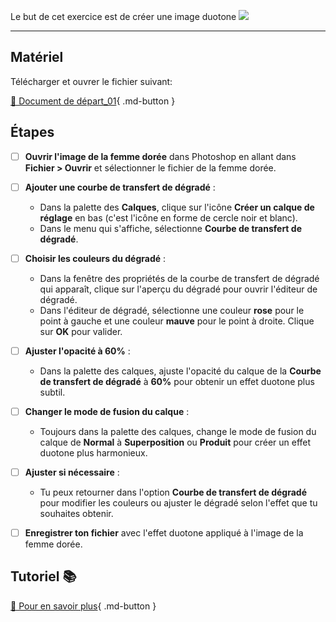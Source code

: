 
<style>.md-footer{display:none;}</style>
<style>.md-headher{display:none;}</style>

Le but de cet exercice est de créer une image duotone
![](../assets/image/17_femme_duotone.png)
***

## Matériel

Télécharger et ouvrer le fichier suivant:

[📁 Document de départ_01](../assets/image/17_femme_dore.png){ .md-button }   <br>   



## Étapes

- [ ] **Ouvrir l'image de la femme dorée** dans Photoshop en allant dans **Fichier > Ouvrir** et sélectionner le fichier de la femme dorée.
- [ ] **Ajouter une courbe de transfert de dégradé** :
  - Dans la palette des **Calques**, clique sur l'icône **Créer un calque de réglage** en bas (c'est l'icône en forme de cercle noir et blanc).
  - Dans le menu qui s'affiche, sélectionne **Courbe de transfert de dégradé**.
- [ ] **Choisir les couleurs du dégradé** :
  - Dans la fenêtre des propriétés de la courbe de transfert de dégradé qui apparaît, clique sur l'aperçu du dégradé pour ouvrir l'éditeur de dégradé.
  - Dans l'éditeur de dégradé, sélectionne une couleur **rose** pour le point à gauche et une couleur **mauve** pour le point à droite. Clique sur **OK** pour valider.
- [ ] **Ajuster l'opacité à 60%** :
  - Dans la palette des calques, ajuste l'opacité du calque de la **Courbe de transfert de dégradé** à **60%** pour obtenir un effet duotone plus subtil.
- [ ] **Changer le mode de fusion du calque** :
  - Toujours dans la palette des calques, change le mode de fusion du calque de **Normal** à **Superposition** ou **Produit** pour créer un effet duotone plus harmonieux.
- [ ] **Ajuster si nécessaire** :
  - Tu peux retourner dans l'option **Courbe de transfert de dégradé** pour modifier les couleurs ou ajuster le dégradé selon l'effet que tu souhaites obtenir.
- [ ] **Enregistrer ton fichier** avec l'effet duotone appliqué à l'image de la femme dorée.




## Tutoriel 📚

[📖 Pour en savoir plus](https://cmontmorency365-my.sharepoint.com/:v:/g/personal/flpilote_cmontmorency_qc_ca/ESjs1Gic-T5AhWknoADFsGsBwjWSylWoyII0fFNbOAdX9w?nav=eyJyZWZlcnJhbEluZm8iOnsicmVmZXJyYWxBcHAiOiJPbmVEcml2ZUZvckJ1c2luZXNzIiwicmVmZXJyYWxBcHBQbGF0Zm9ybSI6IldlYiIsInJlZmVycmFsTW9kZSI6InZpZXciLCJyZWZlcnJhbFZpZXciOiJNeUZpbGVzTGlua0NvcHkifX0&e=zJ5xpr){ .md-button }   <br>
